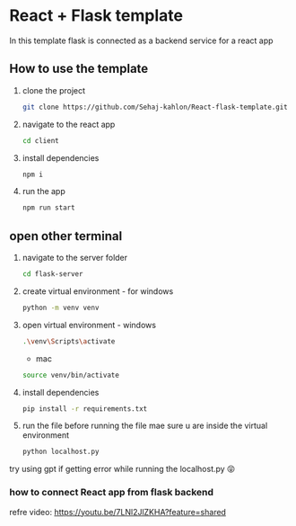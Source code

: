 # React + Flask template

In this template flask is connected as a backend service for a react app

## How to use the template

1. clone the project

   ```bash
   git clone https://github.com/Sehaj-kahlon/React-flask-template.git
   ```

2. navigate to the react app

   ```bash
   cd client
   ```

3. install dependencies

   ```bash
   npm i
   ```

4. run the app

   ```bash
   npm run start
   ```

## open other terminal

1. navigate to the server folder

   ```bash
   cd flask-server
   ```

2. create virtual environment - for windows

   ```bash
   python -m venv venv
   ```

3. open virtual environment - windows
    
   ```bash
   .\venv\Scripts\activate
   ```
   
   - mac 

   ```bash
   source venv/bin/activate
   ```
4. install dependencies

   ```bash
   pip install -r requirements.txt
   ```

5. run the file
    before running the file mae sure u are inside the virtual environment

   ```bash
   python localhost.py
   ```

try using gpt if getting error while running the localhost.py 😝

### how to connect React app from flask backend

refre video: https://youtu.be/7LNl2JlZKHA?feature=shared
